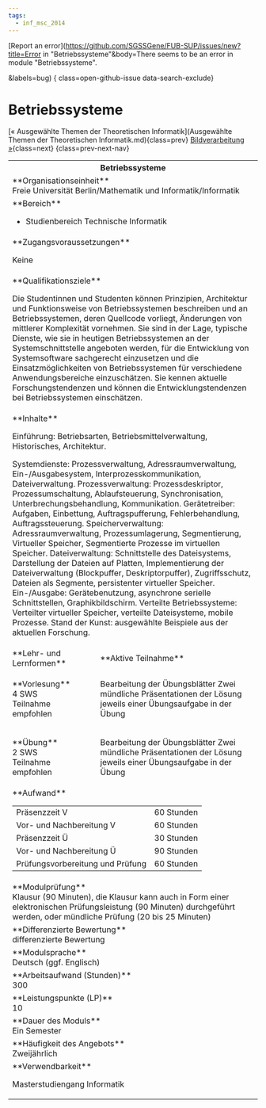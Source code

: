 ```yaml
---
tags:
  - inf_msc_2014
---
```

[Report an error](https://github.com/SGSSGene/FUB-SUP/issues/new?title=Error in "Betriebssysteme"&body=There seems to be an error in module "Betriebssysteme".

<Describe here a slightly more detailed description of what is wrong>&labels=bug)
{ class=open-github-issue data-search-exclude}

# Betriebssysteme

[« Ausgewählte Themen der Theoretischen Informatik](Ausgewählte Themen der Theoretischen Informatik.md){class=prev}
[Bildverarbeitung »](Bildverarbeitung.md){class=next}
{class=prev-next-nav}

<table markdown id="moduledesc">
<tr markdown class="moduledesc_head"><th colspan="2">Betriebssysteme </th></tr>
<tr markdown><td colspan="2">**Organisationseinheit**   <br>Freie Universität Berlin/Mathematik und Informatik/Informatik</td></tr>

<tr markdown><td colspan="2">**Bereich**<br>


- Studienbereich Technische Informatik

</td></tr>

<tr markdown><td colspan="2">**Zugangsvoraussetzungen** <br>

Keine


</td></tr>
<tr markdown><td colspan="2">**Qualifikationsziele**    <br>

Die Studentinnen und Studenten können Prinzipien, Architektur und
Funktionsweise von Betriebssystemen beschreiben und an Betriebssystemen,
deren Quellcode vorliegt, Änderungen von mittlerer Komplexität vornehmen.
Sie sind in der Lage, typische Dienste, wie sie in heutigen Betriebssystemen
an der Systemschnittstelle angeboten werden, für die Entwicklung von
Systemsoftware sachgerecht einzusetzen und die Einsatzmöglichkeiten von
Betriebssystemen für verschiedene Anwendungsbereiche einzuschätzen. Sie
kennen aktuelle Forschungstendenzen und können die Entwicklungstendenzen bei
Betriebssystemen einschätzen.


</td></tr>
<tr markdown><td colspan="2">**Inhalte**                <br>

Einführung: Betriebsarten, Betriebsmittelverwaltung, Historisches,
Architektur.

Systemdienste: Prozessverwaltung, Adressraumverwaltung,
Ein-/Ausgabesystem, Interprozesskommunikation, Dateiverwaltung.
Prozessverwaltung: Prozessdeskriptor, Prozessumschaltung, Ablaufsteuerung,
Synchronisation, Unterbrechungsbehandlung, Kommunikation. Gerätetreiber:
Aufgaben, Einbettung, Auftragspufferung, Fehlerbehandlung,
Auftragssteuerung. Speicherverwaltung: Adressraumverwaltung,
Prozessumlagerung, Segmentierung, Virtueller Speicher, Segmentierte Prozesse
im virtuellen Speicher. Dateiverwaltung: Schnittstelle des Dateisystems,
Darstellung der Dateien auf Platten, Implementierung der Dateiverwaltung
(Blockpuffer, Deskriptorpuffer), Zugriffsschutz, Dateien als Segmente,
persistenter virtueller Speicher. Ein-/Ausgabe: Gerätebenutzung, asynchrone
serielle Schnittstellen, Graphikbildschirm. Verteilte Betriebssysteme:
Verteilter virtueller Speicher, verteilte Dateisysteme, mobile Prozesse.
Stand der Kunst: ausgewählte Beispiele aus der aktuellen Forschung.


</td></tr>

<tr markdown><td>**Lehr- und Lernformen**</td><td>**Aktive Teilnahme**</td></tr>
<tr markdown><td> **Vorlesung** <br>4 SWS <br> Teilnahme empfohlen</td><td>

Bearbeitung der Übungsblätter
Zwei mündliche Präsentationen der Lösung jeweils einer Übungsaufgabe in der Übung
</td></tr>
<tr markdown><td> **Übung** <br>2 SWS <br> Teilnahme empfohlen</td><td>

Bearbeitung der Übungsblätter
Zwei mündliche Präsentationen der Lösung jeweils einer Übungsaufgabe in der Übung
</td></tr>
<tr markdown><td colspan="2">**Aufwand**                <br>
<table class="aufwand_table">
<tr><td>Präsenzzeit V</td><td>60 Stunden</td></tr>
<tr><td>Vor- und Nachbereitung V</td><td>60 Stunden</td></tr>
<tr><td>Präsenzzeit Ü</td><td>30 Stunden</td></tr>
<tr><td>Vor- und Nachbereitung Ü</td><td>90 Stunden</td></tr>
<tr><td>Prüfungsvorbereitung und Prüfung</td><td>60 Stunden</td></tr>
</table>

</td></tr>
<tr markdown><td colspan="2">**Modulprüfung**             <br>Klausur (90 Minuten), die Klausur kann auch in Form einer elektronischen
Prüfungsleistung (90 Minuten) durchgeführt werden, oder mündliche Prüfung
(20 bis 25 Minuten)


</td></tr>
<tr markdown><td colspan="2">**Differenzierte Bewertung** <br>differenzierte Bewertung

</td></tr>
<tr markdown><td colspan="2">**Modulsprache**             <br>Deutsch (ggf. Englisch)</td></tr>
<tr markdown><td colspan="2">**Arbeitsaufwand (Stunden)** <br>300</td></tr>
<tr markdown><td colspan="2">**Leistungspunkte (LP)**     <br>10</td></tr>
<tr markdown><td colspan="2">**Dauer des Moduls**         <br>Ein Semester</td></tr>
<tr markdown><td colspan="2">**Häufigkeit des Angebots**  <br>Zweijährlich</td></tr>
<tr markdown><td colspan="2">**Verwendbarkeit**           <br>

Masterstudiengang Informatik


</td></tr>

</table>
